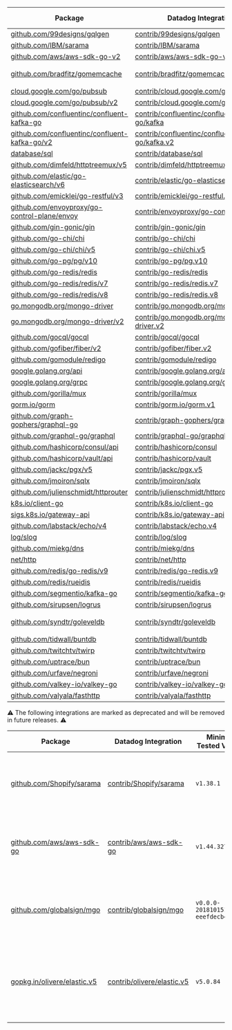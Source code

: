 | Package                                                                                                           | Datadog Integration                                                                                                                                       | Minimum Tested Version                 | Maximum Tested Version                 | Orchestrion support |
|-------------------------------------------------------------------------------------------------------------------|-----------------------------------------------------------------------------------------------------------------------------------------------------------|----------------------------------------|----------------------------------------|---------------------|
| [github.com/99designs/gqlgen](https://pkg.go.dev/github.com/99designs/gqlgen)                                     | [contrib/99designs/gqlgen](https://pkg.go.dev/github.com/DataDog/dd-trace-go/contrib/99designs/gqlgen/v2)                                                 | `v0.17.72`                             | `v0.17.78`                             | :white_check_mark:  |
| [github.com/IBM/sarama](https://pkg.go.dev/github.com/IBM/sarama)                                                 | [contrib/IBM/sarama](https://pkg.go.dev/github.com/DataDog/dd-trace-go/contrib/IBM/sarama/v2)                                                             | `v1.40.0`                              | `v1.46.0`                              | :white_check_mark:  |
| [github.com/aws/aws-sdk-go-v2](https://pkg.go.dev/github.com/aws/aws-sdk-go-v2)                                   | [contrib/aws/aws-sdk-go-v2](https://pkg.go.dev/github.com/DataDog/dd-trace-go/contrib/aws/aws-sdk-go-v2/v2)                                               | `v1.26.1`                              | `v1.38.1`                              | :white_check_mark:  |
| [github.com/bradfitz/gomemcache](https://pkg.go.dev/github.com/bradfitz/gomemcache)                               | [contrib/bradfitz/gomemcache](https://pkg.go.dev/github.com/DataDog/dd-trace-go/contrib/bradfitz/gomemcache/v2)                                           | `v0.0.0-20230611145640-acc696258285`   | `v0.0.0-20250403215159-8d39553ac7cf`   |                     |
| [cloud.google.com/go/pubsub](https://pkg.go.dev/cloud.google.com/go/pubsub)                                       | [contrib/cloud.google.com/go/pubsub.v1](https://pkg.go.dev/github.com/DataDog/dd-trace-go/contrib/cloud.google.com/go/pubsub.v1/v2)                       | `v1.37.0`                              | `v1.50.0`                              | :white_check_mark:  |
| [cloud.google.com/go/pubsub/v2](https://pkg.go.dev/cloud.google.com/go/pubsub/v2)                                 | [contrib/cloud.google.com/go/pubsub.v2](https://pkg.go.dev/github.com/DataDog/dd-trace-go/contrib/cloud.google.com/go/pubsub.v2/v2)                       | `v2.0.0`                               | `v2.0.0`                               | :white_check_mark:  |
| [github.com/confluentinc/confluent-kafka-go](https://pkg.go.dev/github.com/confluentinc/confluent-kafka-go)       | [contrib/confluentinc/confluent-kafka-go/kafka](https://pkg.go.dev/github.com/DataDog/dd-trace-go/contrib/confluentinc/confluent-kafka-go/kafka/v2)       | `v1.9.2`                               | `v1.9.2`                               | :white_check_mark:  |
| [github.com/confluentinc/confluent-kafka-go/v2](https://pkg.go.dev/github.com/confluentinc/confluent-kafka-go/v2) | [contrib/confluentinc/confluent-kafka-go/kafka.v2](https://pkg.go.dev/github.com/DataDog/dd-trace-go/contrib/confluentinc/confluent-kafka-go/kafka.v2/v2) | `v2.4.0`                               | `v2.11.1`                              | :white_check_mark:  |
| [database/sql](https://pkg.go.dev/database/sql)                                                                   | [contrib/database/sql](https://pkg.go.dev/github.com/DataDog/dd-trace-go/contrib/database/sql/v2)                                                         | `N/A`                                  | `N/A`                                  | :white_check_mark:  |
| [github.com/dimfeld/httptreemux/v5](https://pkg.go.dev/github.com/dimfeld/httptreemux/v5)                         | [contrib/dimfeld/httptreemux.v5](https://pkg.go.dev/github.com/DataDog/dd-trace-go/contrib/dimfeld/httptreemux.v5/v2)                                     | `v5.5.0`                               | `v5.5.0`                               |                     |
| [github.com/elastic/go-elasticsearch/v6](https://pkg.go.dev/github.com/elastic/go-elasticsearch/v6)               | [contrib/elastic/go-elasticsearch.v6](https://pkg.go.dev/github.com/DataDog/dd-trace-go/contrib/elastic/go-elasticsearch.v6/v2)                           | `v6.8.5`                               | `v6.8.10`                              | :white_check_mark:  |
| [github.com/emicklei/go-restful/v3](https://pkg.go.dev/github.com/emicklei/go-restful/v3)                         | [contrib/emicklei/go-restful.v3](https://pkg.go.dev/github.com/DataDog/dd-trace-go/contrib/emicklei/go-restful.v3/v2)                                     | `v3.11.0`                              | `v3.13.0`                              |                     |
| [github.com/envoyproxy/go-control-plane/envoy](https://pkg.go.dev/github.com/envoyproxy/go-control-plane/envoy)   | [contrib/envoyproxy/go-control-plane](https://pkg.go.dev/github.com/DataDog/dd-trace-go/contrib/envoyproxy/go-control-plane/v2)                           | `v1.32.4`                              | `v1.32.4`                              |                     |
| [github.com/gin-gonic/gin](https://pkg.go.dev/github.com/gin-gonic/gin)                                           | [contrib/gin-gonic/gin](https://pkg.go.dev/github.com/DataDog/dd-trace-go/contrib/gin-gonic/gin/v2)                                                       | `v1.9.1`                               | `v1.10.1`                              | :white_check_mark:  |
| [github.com/go-chi/chi](https://pkg.go.dev/github.com/go-chi/chi)                                                 | [contrib/go-chi/chi](https://pkg.go.dev/github.com/DataDog/dd-trace-go/contrib/go-chi/chi/v2)                                                             | `v1.5.4`                               | `v1.5.5`                               | :white_check_mark:  |
| [github.com/go-chi/chi/v5](https://pkg.go.dev/github.com/go-chi/chi/v5)                                           | [contrib/go-chi/chi.v5](https://pkg.go.dev/github.com/DataDog/dd-trace-go/contrib/go-chi/chi.v5/v2)                                                       | `v5.2.2`                               | `v5.2.3`                               | :white_check_mark:  |
| [github.com/go-pg/pg/v10](https://pkg.go.dev/github.com/go-pg/pg/v10)                                             | [contrib/go-pg/pg.v10](https://pkg.go.dev/github.com/DataDog/dd-trace-go/contrib/go-pg/pg.v10/v2)                                                         | `v10.15.0`                             | `v10.15.0`                             |                     |
| [github.com/go-redis/redis](https://pkg.go.dev/github.com/go-redis/redis)                                         | [contrib/go-redis/redis](https://pkg.go.dev/github.com/DataDog/dd-trace-go/contrib/go-redis/redis/v2)                                                     | `v6.15.9+incompatible`                 | `v6.15.9+incompatible`                 | :white_check_mark:  |
| [github.com/go-redis/redis/v7](https://pkg.go.dev/github.com/go-redis/redis/v7)                                   | [contrib/go-redis/redis.v7](https://pkg.go.dev/github.com/DataDog/dd-trace-go/contrib/go-redis/redis.v7/v2)                                               | `v7.4.1`                               | `v7.4.1`                               | :white_check_mark:  |
| [github.com/go-redis/redis/v8](https://pkg.go.dev/github.com/go-redis/redis/v8)                                   | [contrib/go-redis/redis.v8](https://pkg.go.dev/github.com/DataDog/dd-trace-go/contrib/go-redis/redis.v8/v2)                                               | `v8.11.5`                              | `v8.11.5`                              | :white_check_mark:  |
| [go.mongodb.org/mongo-driver](https://pkg.go.dev/go.mongodb.org/mongo-driver)                                     | [contrib/go.mongodb.org/mongo-driver](https://pkg.go.dev/github.com/DataDog/dd-trace-go/contrib/go.mongodb.org/mongo-driver/v2)                           | `v1.12.1`                              | `v1.17.4`                              | :white_check_mark:  |
| [go.mongodb.org/mongo-driver/v2](https://pkg.go.dev/go.mongodb.org/mongo-driver/v2)                               | [contrib/go.mongodb.org/mongo-driver.v2](https://pkg.go.dev/github.com/DataDog/dd-trace-go/contrib/go.mongodb.org/mongo-driver.v2/v2)                     | `v2.2.2`                               | `v2.3.0`                               | :white_check_mark:  |
| [github.com/gocql/gocql](https://pkg.go.dev/github.com/gocql/gocql)                                               | [contrib/gocql/gocql](https://pkg.go.dev/github.com/DataDog/dd-trace-go/contrib/gocql/gocql/v2)                                                           | `v1.6.0`                               | `v1.7.0`                               | :white_check_mark:  |
| [github.com/gofiber/fiber/v2](https://pkg.go.dev/github.com/gofiber/fiber/v2)                                     | [contrib/gofiber/fiber.v2](https://pkg.go.dev/github.com/DataDog/dd-trace-go/contrib/gofiber/fiber.v2/v2)                                                 | `v2.52.9`                              | `v2.52.9`                              | :white_check_mark:  |
| [github.com/gomodule/redigo](https://pkg.go.dev/github.com/gomodule/redigo)                                       | [contrib/gomodule/redigo](https://pkg.go.dev/github.com/DataDog/dd-trace-go/contrib/gomodule/redigo/v2)                                                   | `v1.8.9`                               | `v1.9.2`                               | :white_check_mark:  |
| [google.golang.org/api](https://pkg.go.dev/google.golang.org/api)                                                 | [contrib/google.golang.org/api](https://pkg.go.dev/github.com/DataDog/dd-trace-go/contrib/google.golang.org/api/v2)                                       | `v0.169.0`                             | `v0.248.0`                             |                     |
| [google.golang.org/grpc](https://pkg.go.dev/google.golang.org/grpc)                                               | [contrib/google.golang.org/grpc](https://pkg.go.dev/github.com/DataDog/dd-trace-go/contrib/google.golang.org/grpc/v2)                                     | `v1.72.0`                              | `v1.75.0`                              | :white_check_mark:  |
| [github.com/gorilla/mux](https://pkg.go.dev/github.com/gorilla/mux)                                               | [contrib/gorilla/mux](https://pkg.go.dev/github.com/DataDog/dd-trace-go/contrib/gorilla/mux/v2)                                                           | `v1.8.1`                               | `v1.8.1`                               | :white_check_mark:  |
| [gorm.io/gorm](https://pkg.go.dev/gorm.io/gorm)                                                                   | [contrib/gorm.io/gorm.v1](https://pkg.go.dev/github.com/DataDog/dd-trace-go/contrib/gorm.io/gorm.v1/v2)                                                   | `v1.25.5`                              | `v1.30.1`                              | :white_check_mark:  |
| [github.com/graph-gophers/graphql-go](https://pkg.go.dev/github.com/graph-gophers/graphql-go)                     | [contrib/graph-gophers/graphql-go](https://pkg.go.dev/github.com/DataDog/dd-trace-go/contrib/graph-gophers/graphql-go/v2)                                 | `v1.5.0`                               | `v1.7.0`                               | :white_check_mark:  |
| [github.com/graphql-go/graphql](https://pkg.go.dev/github.com/graphql-go/graphql)                                 | [contrib/graphql-go/graphql](https://pkg.go.dev/github.com/DataDog/dd-trace-go/contrib/graphql-go/graphql/v2)                                             | `v0.8.1`                               | `v0.8.1`                               | :white_check_mark:  |
| [github.com/hashicorp/consul/api](https://pkg.go.dev/github.com/hashicorp/consul/api)                             | [contrib/hashicorp/consul](https://pkg.go.dev/github.com/DataDog/dd-trace-go/contrib/hashicorp/consul/v2)                                                 | `v1.24.0`                              | `v1.32.1`                              |                     |
| [github.com/hashicorp/vault/api](https://pkg.go.dev/github.com/hashicorp/vault/api)                               | [contrib/hashicorp/vault](https://pkg.go.dev/github.com/DataDog/dd-trace-go/contrib/hashicorp/vault/v2)                                                   | `v1.9.2`                               | `v1.20.0`                              | :white_check_mark:  |
| [github.com/jackc/pgx/v5](https://pkg.go.dev/github.com/jackc/pgx/v5)                                             | [contrib/jackc/pgx.v5](https://pkg.go.dev/github.com/DataDog/dd-trace-go/contrib/jackc/pgx.v5/v2)                                                         | `v5.6.0`                               | `v5.7.5`                               | :white_check_mark:  |
| [github.com/jmoiron/sqlx](https://pkg.go.dev/github.com/jmoiron/sqlx)                                             | [contrib/jmoiron/sqlx](https://pkg.go.dev/github.com/DataDog/dd-trace-go/contrib/jmoiron/sqlx/v2)                                                         | `v1.3.5`                               | `v1.4.0`                               |                     |
| [github.com/julienschmidt/httprouter](https://pkg.go.dev/github.com/julienschmidt/httprouter)                     | [contrib/julienschmidt/httprouter](https://pkg.go.dev/github.com/DataDog/dd-trace-go/contrib/julienschmidt/httprouter/v2)                                 | `v1.3.0`                               | `v1.3.0`                               | :white_check_mark:  |
| [k8s.io/client-go](https://pkg.go.dev/k8s.io/client-go)                                                           | [contrib/k8s.io/client-go](https://pkg.go.dev/github.com/DataDog/dd-trace-go/contrib/k8s.io/client-go/v2)                                                 | `v0.31.4`                              | `v0.33.4`                              | :white_check_mark:  |
| [sigs.k8s.io/gateway-api](https://pkg.go.dev/sigs.k8s.io/gateway-api)                                             | [contrib/k8s.io/gateway-api](https://pkg.go.dev/github.com/DataDog/dd-trace-go/contrib/k8s.io/gateway-api/v2)                                             | `v1.2.1`                               | `v1.3.0`                               |                     |
| [github.com/labstack/echo/v4](https://pkg.go.dev/github.com/labstack/echo/v4)                                     | [contrib/labstack/echo.v4](https://pkg.go.dev/github.com/DataDog/dd-trace-go/contrib/labstack/echo.v4/v2)                                                 | `v4.11.1`                              | `v4.13.4`                              | :white_check_mark:  |
| [log/slog](https://pkg.go.dev/log/slog)                                                                           | [contrib/log/slog](https://pkg.go.dev/github.com/DataDog/dd-trace-go/contrib/log/slog/v2)                                                                 | `N/A`                                  | `N/A`                                  | :white_check_mark:  |
| [github.com/miekg/dns](https://pkg.go.dev/github.com/miekg/dns)                                                   | [contrib/miekg/dns](https://pkg.go.dev/github.com/DataDog/dd-trace-go/contrib/miekg/dns/v2)                                                               | `v1.1.55`                              | `v1.1.68`                              |                     |
| [net/http](https://pkg.go.dev/net/http)                                                                           | [contrib/net/http](https://pkg.go.dev/github.com/DataDog/dd-trace-go/contrib/net/http/v2)                                                                 | `N/A`                                  | `N/A`                                  | :white_check_mark:  |
| [github.com/redis/go-redis/v9](https://pkg.go.dev/github.com/redis/go-redis/v9)                                   | [contrib/redis/go-redis.v9](https://pkg.go.dev/github.com/DataDog/dd-trace-go/contrib/redis/go-redis.v9/v2)                                               | `v9.7.3`                               | `v9.12.1`                              | :white_check_mark:  |
| [github.com/redis/rueidis](https://pkg.go.dev/github.com/redis/rueidis)                                           | [contrib/redis/rueidis](https://pkg.go.dev/github.com/DataDog/dd-trace-go/contrib/redis/rueidis/v2)                                                       | `v1.0.55`                              | `v1.0.64`                              | :white_check_mark:  |
| [github.com/segmentio/kafka-go](https://pkg.go.dev/github.com/segmentio/kafka-go)                                 | [contrib/segmentio/kafka-go](https://pkg.go.dev/github.com/DataDog/dd-trace-go/contrib/segmentio/kafka-go/v2)                                             | `v0.4.42`                              | `v0.4.49`                              | :white_check_mark:  |
| [github.com/sirupsen/logrus](https://pkg.go.dev/github.com/sirupsen/logrus)                                       | [contrib/sirupsen/logrus](https://pkg.go.dev/github.com/DataDog/dd-trace-go/contrib/sirupsen/logrus/v2)                                                   | `v1.9.3`                               | `v1.9.3`                               | :white_check_mark:  |
| [github.com/syndtr/goleveldb](https://pkg.go.dev/github.com/syndtr/goleveldb)                                     | [contrib/syndtr/goleveldb](https://pkg.go.dev/github.com/DataDog/dd-trace-go/contrib/syndtr/goleveldb/v2)                                                 | `v1.0.1-0.20220721030215-126854af5e6d` | `v1.0.1-0.20220721030215-126854af5e6d` |                     |
| [github.com/tidwall/buntdb](https://pkg.go.dev/github.com/tidwall/buntdb)                                         | [contrib/tidwall/buntdb](https://pkg.go.dev/github.com/DataDog/dd-trace-go/contrib/tidwall/buntdb/v2)                                                     | `v1.3.0`                               | `v1.3.2`                               |                     |
| [github.com/twitchtv/twirp](https://pkg.go.dev/github.com/twitchtv/twirp)                                         | [contrib/twitchtv/twirp](https://pkg.go.dev/github.com/DataDog/dd-trace-go/contrib/twitchtv/twirp/v2)                                                     | `v8.1.3+incompatible`                  | `v8.1.3+incompatible`                  | :white_check_mark:  |
| [github.com/uptrace/bun](https://pkg.go.dev/github.com/uptrace/bun)                                               | [contrib/uptrace/bun](https://pkg.go.dev/github.com/DataDog/dd-trace-go/contrib/uptrace/bun/v2)                                                           | `v1.1.17`                              | `v1.2.15`                              |                     |
| [github.com/urfave/negroni](https://pkg.go.dev/github.com/urfave/negroni)                                         | [contrib/urfave/negroni](https://pkg.go.dev/github.com/DataDog/dd-trace-go/contrib/urfave/negroni/v2)                                                     | `v1.0.0`                               | `v1.0.0`                               |                     |
| [github.com/valkey-io/valkey-go](https://pkg.go.dev/github.com/valkey-io/valkey-go)                               | [contrib/valkey-io/valkey-go](https://pkg.go.dev/github.com/DataDog/dd-trace-go/contrib/valkey-io/valkey-go/v2)                                           | `v1.0.55`                              | `v1.0.64`                              | :white_check_mark:  |
| [github.com/valyala/fasthttp](https://pkg.go.dev/github.com/valyala/fasthttp)                                     | [contrib/valyala/fasthttp](https://pkg.go.dev/github.com/DataDog/dd-trace-go/contrib/valyala/fasthttp/v2)                                                 | `v1.51.0`                              | `v1.65.0`                              |                     |

⚠️ The following integrations are marked as deprecated and will be removed in future releases. ⚠️

|  Package                                                                                                            |  Datadog Integration                                                                                                                                        |  Minimum Tested Version                  |  Maximum Tested Version                  |  Orchestrion support  | Deprecation comment                                                                                                                                                                                                                                                               |
|---------------------------------------------------------------------------------------------------------------------|-------------------------------------------------------------------------------------------------------------------------------------------------------------|------------------------------------------|------------------------------------------|-----------------------|-----------------------------------------------------------------------------------------------------------------------------------------------------------------------------------------------------------------------------------------------------------------------------------|
| [github.com/Shopify/sarama](https://pkg.go.dev/github.com/Shopify/sarama)                                           | [contrib/Shopify/sarama](https://pkg.go.dev/github.com/DataDog/dd-trace-go/contrib/Shopify/sarama/v2)                                                       | `v1.38.1`                                | `v1.46.0`                                | :white_check_mark:    | - `contrib/Shopify/sarama`: github.com/Shopify/sarama is no longer maintained. Please migrate to github.com/IBM/sarama and use the corresponding integration. This integration will be removed in a future release.                                                               |
| [github.com/aws/aws-sdk-go](https://pkg.go.dev/github.com/aws/aws-sdk-go)                                           | [contrib/aws/aws-sdk-go](https://pkg.go.dev/github.com/DataDog/dd-trace-go/contrib/aws/aws-sdk-go/v2)                                                       | `v1.44.327`                              | `v1.55.8`                                | :white_check_mark:    | - `contrib/aws/aws-sdk-go/aws`: The AWS SDK for Go v1 is deprecated. Please migrate to github.com/aws/aws-sdk-go-v2 and use the corresponding integration. This integration will be removed in a future release.                                                                  |
| [github.com/globalsign/mgo](https://pkg.go.dev/github.com/globalsign/mgo)                                           | [contrib/globalsign/mgo](https://pkg.go.dev/github.com/DataDog/dd-trace-go/contrib/globalsign/mgo/v2)                                                       | `v0.0.0-20181015135952-eeefdecb41b8`     | `v0.0.0-20181015135952-eeefdecb41b8`     |                       | - `contrib/globalsign/mgo`: github.com/globalsign/mgo is unmaintained, please migrate to the official MongoDB driver https://github.com/mongodb/mongo-go-driver. This integration will be removed in a future release.                                                            |
| [gopkg.in/olivere/elastic.v5](https://pkg.go.dev/gopkg.in/olivere/elastic.v5)                                       | [contrib/olivere/elastic.v5](https://pkg.go.dev/github.com/DataDog/dd-trace-go/contrib/olivere/elastic.v5/v2)                                               | `v5.0.84`                                | `v5.0.86`                                |                       | - `contrib/olivere/elastic.v5`: https://github.com/olivere/elastic is deprecated. Please use the official Elasticsearch client for Go at https://github.com/elastic/go-elasticsearch and use the corresponding integration. This integration will be removed in a future release. |

